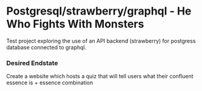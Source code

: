 # Postgresql/strawberry/graphql - He Who Fights With Monsters

Test project exploring the use of an API backend (strawberry) for postgress database connected to graphql. 

### Desired Endstate

Create a website which hosts a quiz that will tell users what their confluent essence is + essence combination
